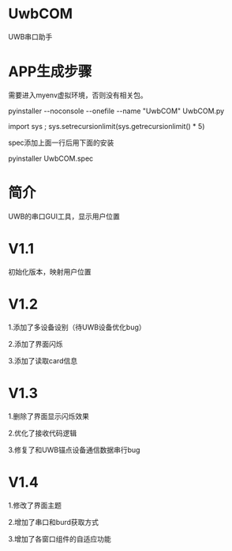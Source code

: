 # UwbCOM
UWB串口助手

# APP生成步骤

需要进入myenv虚拟环境，否则没有相关包。

pyinstaller --noconsole --onefile --name "UwbCOM" UwbCOM.py

import sys ; sys.setrecursionlimit(sys.getrecursionlimit() * 5)

spec添加上面一行后用下面的安装

pyinstaller UwbCOM.spec 

# 简介
UWB的串口GUI工具，显示用户位置

# V1.1
初始化版本，映射用户位置

# V1.2
1.添加了多设备设别（待UWB设备优化bug）

2.添加了界面闪烁

3.添加了读取card信息

# V1.3

1.删除了界面显示闪烁效果

2.优化了接收代码逻辑

3.修复了和UWB锚点设备通信数据串行bug

# V1.4
1.修改了界面主题

2.增加了串口和burd获取方式

3.增加了各窗口组件的自适应功能



